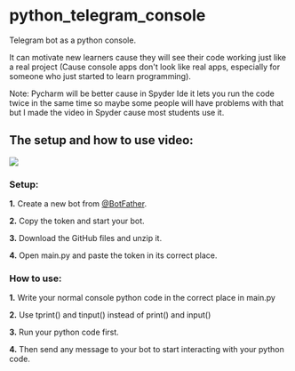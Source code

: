 # python_telegram_console

Telegram bot as a python console.

It can motivate new learners cause they will see their code working just like a real project (Cause console apps don't look like real apps, especially for someone who just started to learn programming).

Note: Pycharm will be better cause in Spyder Ide it lets you run the code twice in the same time so maybe some people will have problems with that but I made the video in Spyder cause most students use it.


## The setup and how to use video:

[![](https://img.youtube.com/vi/PSu_nO5Z1ME/0.jpg)](https://youtu.be/PSu_nO5Z1ME)


### Setup:

**1.** Create a new bot from [@BotFather](https://t.me/BotFather).

**2.** Copy the token and start your bot.

**3.** Download the GitHub files and unzip it.

**4.** Open main.py and paste the token in its correct place.


### How to use:

**1.** Write your normal console python code in the correct place in main.py

**2.** Use tprint() and tinput() instead of print() and input()

**3.** Run your python code first.

**4.** Then send any message to your bot to start interacting with your python code.
